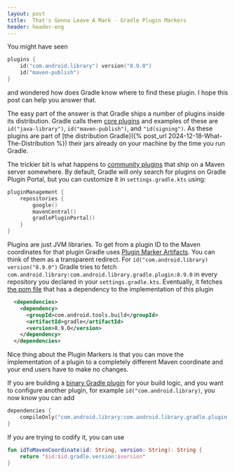 ```yaml
---
layout: post
title:  That's Gonna Leave A Mark - Gradle Plugin Markers
header: header-eng
---
```


You might have seen

```kotlin
plugins {
    id("com.android.library") version("8.9.0")
    id("maven-publish")
}
```

and wondered how does Gradle know where to find these plugin. I hope this post can help you answer that.

The easy part of the answer is that Gradle ships a number of plugins inside its distribution. Gradle calls them
[core plugins](https://docs.gradle.org/current/userguide/plugin_reference.html#plugin_reference) and examples of these
are `id("java-library")`, `id("maven-publish")`, and `"id(signing")`. As these plugins are part of [the distribution
Gradle]({% post_url 2024-12-18-What-The-Distribution %}) their jars already on your machine by the time you run Gradle.

The trickier bit is what happens to [community plugins](https://docs.gradle.org/current/userguide/plugin_basics.html#2_community_plugins)
that ship on a Maven server somewhere. By default, Gradle will only search for plugins on Gradle Plugin Portal, but you
can customize it in `settings.gradle.kts` using:

```kotlin
pluginManagement {
    repositories {
        google()
        mavenCentral()
        gradlePluginPortal()
    }
}
```

Plugins are just JVM libraries. To get from a plugin ID to the Maven coordinates for that plugin Gradle uses
[Plugin Marker Artifacts](https://docs.gradle.org/current/userguide/plugins.html#sec:plugin_markers). You can think of
them as a transparent redirect. For `id("com.android.library) version("8.9.0")` Gradle tries to fetch
`com.android.library:com.android.library.gradle.plugin:8.9.0` in every repository
you declared in your `settings.gradle.kts`. Eventually, it fetches [the pom file](https://dl.google.com/android/maven2/com/android/library/com.android.library.gradle.plugin/8.9.0/com.android.library.gradle.plugin-8.9.0.pom)
that has a dependency to the implementation of this plugin

```xml
  <dependencies>
    <dependency>
      <groupId>com.android.tools.build</groupId>
      <artifactId>gradle</artifactId>
      <version>8.9.0</version>
    </dependency>
  </dependencies>
```

Nice thing about the Plugin Markers is that you can move the implementation of a plugin to a completely different Maven
coordinate and your end users have to make no changes.

If you are building a [binary Gradle plugin](https://docs.gradle.org/current/userguide/implementing_gradle_plugins_binary.html)
for your build logic, and you want to configure another plugin, for example `id("com.android.library)`, you now know
you can add
```kotlin
dependencies {
    compileOnly("com.android.library:com.android.library.gradle.plugin:8.9.0")
}
```

If you are trying to codify it, you can use
```kotlin
fun idToMavenCoordinate(id: String, version: String): String {
    return "$id:$id.gradle.version:$version"
}
```
